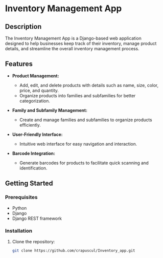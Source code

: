 # Inventory Management App



## Description

The Inventory Management App is a Django-based web application designed to help businesses keep track of their inventory, manage product details, and streamline the overall inventory management process.

## Features

- **Product Management:**
  - Add, edit, and delete products with details such as name, size, color, price, and quantity.
  - Organize products into families and subfamilies for better categorization.

- **Family and Subfamily Management:**
  - Create and manage families and subfamilies to organize products efficiently.

- **User-Friendly Interface:**
  - Intuitive web interface for easy navigation and interaction.

- **Barcode Integration:**
  - Generate barcodes for products to facilitate quick scanning and identification.

## Getting Started

### Prerequisites

- Python 
- Django
- Django REST framework


### Installation

1. Clone the repository:

   ```bash
   git clone https://github.com/crapuscul/Inventory_app.git
